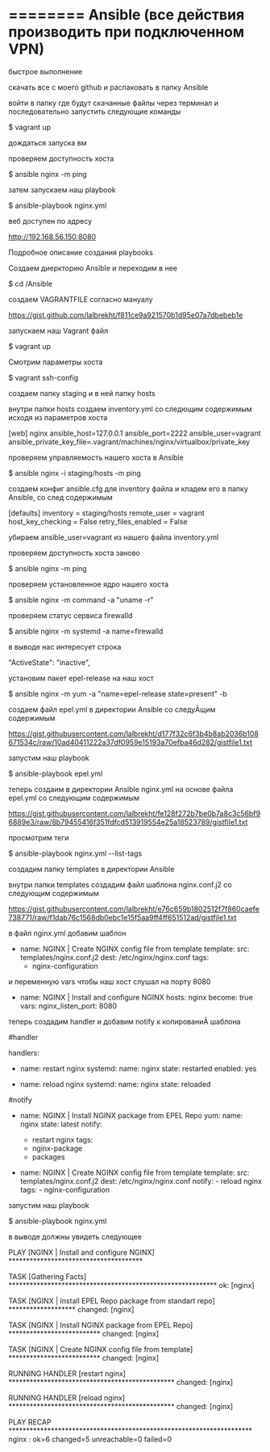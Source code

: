    ========
   Ansible (все действия производить при подключенном VPN)
   ========

   быстрое выполнение

   скачать все с моего github и распаковать в папку Ansible
   
   войти в папку где будут скачанные файлы через терминал и последовательно запустить следующие команды

   $ vagrant up

   дождаться запуска вм 

   проверяем доступность хоста 

   $ ansible nginx -m ping

   затем запускаем наш playbook

   $ ansible-playbook nginx.yml

   веб доступен по адресу 

   http://192.168.56.150:8080

Подробное описание создания playbooks


   Создаем диеркторию Ansible и переходим в нее

   $ cd /Ansible

   создаем VAGRANTFILE согласно мануалу

   https://gist.github.com/lalbrekht/f811ce9a921570b1d95e07a7dbebeb1e

   запускаем наш Vagrant файл

   $ vagrant up

   Смотрим параметры хоста

   $ vagrant ssh-config
   
   создаем папку staging и в ней папку hosts 
   
   внутри папки hosts создаем inventory.yml со следющим содержимым исходя из параметров хоста 

   [web]
   nginx ansible_host=127.0.0.1 ansible_port=2222 ansible_user=vagrant ansible_private_key_file=.vagrant/machines/nginx/virtualbox/private_key
   
   проверяем управляемость нашего хоста в Ansible
     
   $ ansible nginx -i staging/hosts -m ping
   
   создаем конфиг ansible.cfg для inventory файла и кладем его в папку Ansible, со след содержимым

   [defaults]
   inventory = staging/hosts
   remote_user = vagrant
   host_key_checking = False
   retry_files_enabled = False

   убираем ansible_user=vagrant из нашего файла inventory.yml

   проверяем доступность хоста заново

   $ ansible nginx -m ping

   проверяем установленное ядро нашего хоста

   $ ansible nginx -m command -a "uname -r"

   проверяем статус сервиса firewalld

   $ ansible nginx -m systemd -a name=firewalld

   в выводе нас интересует строка 

   "ActiveState": "inactive",
   
   установим пакет epel-release на наш хост

   $ ansible nginx -m yum -a "name=epel-release state=present" -b

   создаем файл epel.yml в директории Ansible со следуĀщим содержимым

   https://gist.githubusercontent.com/lalbrekht/d177f32c6f3b4b8ab2036b108671534c/raw/10ad40411222a37df0959e15193a70efba46d282/gistfile1.txt

   запустим наш playbook

   $ ansible-playbook epel.yml

   теперь создаим в директории Ansible nginx.yml на основе файла epel.yml со следующим содержимым

   https://gist.githubusercontent.com/lalbrekht/fe128f272b7be0b7a8c3c56bf96889e3/raw/8b79455416f351fdfcd513919554e25a18523789/gistfile1.txt

   просмотрим теги 
   
   $ ansible-playbook nginx.yml --list-tags

   создадим папку templates в директории Ansible

   внутри папки templates создадим файл шаблона nginx.conf.j2 со следующим содержимым

   https://gist.githubusercontent.com/lalbrekht/e76c659b1802512f7f860caefe738771/raw/f1dab76c1568db0ebc1e15f5aa9ff4ff651512ad/gistfile1.txt

   в файл nginx.yml добавим шаблон
   
   - name: NGINX | Create NGINX config file from template
      template:
        src: templates/nginx.conf.j2
        dest: /etc/nginx/nginx.conf
      tags:
      - nginx-configuration
   
   и переменную vars чтобы наш хост слушал на порту 8080

   - name: NGINX | Install and configure NGINX
       hosts: nginx
       become: true
     vars:
       nginx_listen_port: 8080

   теперь создадим handler и добавим notify к копированиĀ шаблона

   #handler
   
   handlers:
   - name: restart nginx
     systemd:
      name: nginx
      state: restarted
      enabled: yes

   - name: reload nginx
      systemd:
      name: nginx
      state: reloaded

   #notify

   - name: NGINX | Install NGINX package from EPEL Repo
      yum:
      name: nginx
      state: latest
      notify:
      - restart nginx
      tags:
      - nginx-package
      - packages

- name: NGINX | Create NGINX config file from template
      template:
      src: templates/nginx.conf.j2
      dest: /etc/nginx/nginx.conf
      notify:
      - reload nginx
      tags:
      - nginx-configuration

запустим наш playbook

$ ansible-playbook nginx.yml

в выводе должны увидеть следующее


PLAY [NGINX | Install and configure NGINX] **************************************

TASK [Gathering Facts] ***********************************************************
ok: [nginx]

TASK [NGINX | Install EPEL Repo package from standart repo] *******************
changed: [nginx]

TASK [NGINX | Install NGINX package from EPEL Repo] **************************
changed: [nginx]

TASK [NGINX | Create NGINX config file from template] **************************
changed: [nginx]

RUNNING HANDLER [restart nginx] ***********************************************
changed: [nginx]

RUNNING HANDLER [reload nginx] ***********************************************
changed: [nginx]

PLAY RECAP *********************************************************************
nginx : ok=6 changed=5 unreachable=0 failed=0



   








